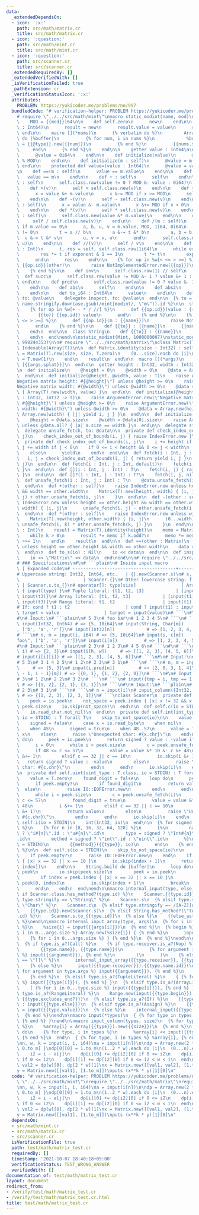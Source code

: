 ```yaml
---
data:
  _extendedDependsOn:
  - icon: ':x:'
    path: src/math/matrix.cr
    title: src/math/matrix.cr
  - icon: ':question:'
    path: src/math/mint.cr
    title: src/math/mint.cr
  - icon: ':question:'
    path: src/scanner.cr
    title: src/scanner.cr
  _extendedRequiredBy: []
  _extendedVerifiedWith: []
  _isVerificationFailed: true
  _pathExtension: cr
  _verificationStatusIcon: ':x:'
  attributes:
    PROBLEM: https://yukicoder.me/problems/no/997
  bundledCode: "# verification-helper: PROBLEM https://yukicoder.me/problems/no/997\n\
    # require \"../../src/math/mint\"\nmacro static_modint(name, mod)\n  struct {{name}}\n\
    \    MOD = {{mod}}i64\n\n    def self.zero\n      new\n    end\n\n    def self.raw(value\
    \ : Int64)\n      result = new\n      result.value = value\n      result\n   \
    \ end\n\n    macro [](*nums)\n      {% verbatim do %}\n        Array({{@type}}).build({{nums.size}})\
    \ do |%buffer|\n          {% for num, i in nums %}\n            %buffer[{{i}}]\
    \ = {{@type}}.new({{num}})\n          {% end %}\n          {{nums.size}}\n   \
    \     end\n      {% end %}\n    end\n\n    getter value : Int64\n\n    def initialize\n\
    \      @value = 0i64\n    end\n\n    def initialize(value)\n      @value = value.to_i64\
    \ % MOD\n    end\n\n    def initialize(m : self)\n      @value = m.value\n   \
    \ end\n\n    protected def value=(value : Int64)\n      @value = value\n    end\n\
    \n    def ==(m : self)\n      value == m.value\n    end\n\n    def ==(m)\n   \
    \   value == m\n    end\n\n    def + : self\n      self\n    end\n\n    def -\
    \ : self\n      self.class.raw(value != 0 ? MOD &- value : 0i64)\n    end\n\n\
    \    def +(v)\n      self + self.class.new(v)\n    end\n\n    def +(m : self)\n\
    \      x = value &+ m.value\n      x &-= MOD if x >= MOD\n      self.class.raw(x)\n\
    \    end\n\n    def -(v)\n      self - self.class.new(v)\n    end\n\n    def -(m\
    \ : self)\n      x = value &- m.value\n      x &+= MOD if x < 0\n      self.class.raw(x)\n\
    \    end\n\n    def *(v)\n      self * self.class.new(v)\n    end\n\n    def *(m\
    \ : self)\n      self.class.new(value &* m.value)\n    end\n\n    def /(v)\n \
    \     self / self.class.new(v)\n    end\n\n    def /(m : self)\n      raise DivisionByZeroError.new\
    \ if m.value == 0\n      a, b, u, v = m.value, MOD, 1i64, 0i64\n      while b\
    \ != 0\n        t = a // b\n        a &-= t &* b\n        a, b = b, a\n      \
    \  u &-= t &* v\n        u, v = v, u\n      end\n      self.class.new(value &*\
    \ u)\n    end\n\n    def //(v)\n      self / v\n    end\n\n    def **(exponent\
    \ : Int)\n      t, res = self, self.class.raw(1i64)\n      while exponent > 0\n\
    \        res *= t if exponent & 1 == 1\n        t *= t\n        exponent >>= 1\n\
    \      end\n      res\n    end\n\n    {% for op in %w[< <= > >=] %}\n      def\
    \ {{op.id}}(other)\n        raise NotImplementedError.new({{op}})\n      end\n\
    \    {% end %}\n\n    def inv\n      self.class.raw(1) // self\n    end\n\n  \
    \  def succ\n      self.class.raw(value != MOD &- 1 ? value &+ 1 : 0i64)\n   \
    \ end\n\n    def pred\n      self.class.raw(value != 0 ? value &- 1 : MOD &- 1)\n\
    \    end\n\n    def abs\n      self\n    end\n\n    def abs2\n      self * self\n\
    \    end\n\n    def to_i64 : Int64\n      value\n    end\n\n    delegate to_s,\
    \ to: @value\n    delegate inspect, to: @value\n  end\n\n  {% to = (\"to_\" +\
    \ name.stringify.downcase.gsub(/mint|modint/, \"m\")).id %}\n\n  struct Int\n\
    \    {% for op in %w[+ - * / //] %}\n      def {{op.id}}(value : {{name}})\n \
    \       {{to}} {{op.id}} value\n      end\n    {% end %}\n\n    {% for op in %w[<\
    \ <= > >=] %}\n      def {{op.id}}(m : {{name}})\n        raise NotImplementedError.new({{op}})\n\
    \      end\n    {% end %}\n\n    def {{to}} : {{name}}\n      {{name}}.new(self)\n\
    \    end\n  end\n\n  class String\n    def {{to}} : {{name}}\n      {{name}}.new(self)\n\
    \    end\n  end\nend\n\nstatic_modint(Mint, 1000000007)\nstatic_modint(Mint2,\
    \ 998244353)\n\n# require \"../../src/math/matrix\"\nclass Matrix(T)\n  include\
    \ Indexable(Array(T))\n\n  def Matrix.identity(size : Int32) : self\n    result\
    \ = Matrix(T).new(size, size, T.zero)\n    (0...size).each do |i|\n      result[i][i]\
    \ = T.new(1)\n    end\n    result\n  end\n\n  macro [](*args)\n    Matrix.new\
    \ [{{args.splat}}]\n  end\n\n  getter height : Int32, width : Int32, data : Array(Array(T))\n\
    \n  def initialize\n    @height = 0\n    @width = 0\n    @data = Array(Array(T)).new\n\
    \  end\n\n  def initialize(@height, @width, value : T)\n    raise ArgumentError.new(\"\
    Negative matrix height: #{@height}\") unless @height >= 0\n    raise ArgumentError.new(\"\
    Negative matrix width: #{@width}\") unless @width >= 0\n    @data = Array.new(height)\
    \ { Array(T).new(width, value) }\n  end\n\n  def initialize(@height, @width, &block\
    \ : Int32, Int32 -> T)\n    raise ArgumentError.new(\"Negative matrix height:\
    \ #{@height}\") unless @height >= 0\n    raise ArgumentError.new(\"Negative matrix\
    \ width: #{@width}\") unless @width >= 0\n    @data = Array.new(height) { |i|\
    \ Array.new(width) { |j| yield i, j } }\n  end\n\n  def initialize(@data : Array(Array(T)))\n\
    \    @height = @data.size\n    @width = @data[0].size\n    raise ArgumentError.new\
    \ unless @data.all? { |a| a.size == width }\n  end\n\n  delegate size, to: @data\n\
    \  delegate unsafe_fetch, to: @data\n\n  private def check_index_out_of_bounds(i,\
    \ j)\n    check_index_out_of_bounds(i, j) { raise IndexError.new }\n  end\n\n\
    \  private def check_index_out_of_bounds(i, j)\n    i += height if i < 0\n   \
    \ j += width if j < 0\n    if 0 <= i < height && 0 <= j < width\n      {i, j}\n\
    \    else\n      yield\n    end\n  end\n\n  def fetch(i : Int, j : Int, &)\n \
    \   i, j = check_index_out_of_bounds(i, j) { return yield i, j }\n    unsafe_fetch(i,\
    \ j)\n  end\n\n  def fetch(i : Int, j : Int, default)\n    fetch(i, j) { default\
    \ }\n  end\n\n  def [](i : Int, j : Int) : T\n    fetch(i, j) { raise IndexError.new\
    \ }\n  end\n\n  def []?(i : Int, j : Int) : T?\n    fetch(i, j, nil)\n  end\n\n\
    \  def unsafe_fetch(i : Int, j : Int) : T\n    @data.unsafe_fetch(i).unsafe_fetch(j)\n\
    \  end\n\n  def +(other : self)\n    raise IndexError.new unless height == other.height\
    \ && width == other.width\n    Matrix(T).new(height, width) { |i, j|\n      unsafe_fetch(i,\
    \ j) + other.unsafe_fetch(i, j)\n    }\n  end\n\n  def -(other : self)\n    raise\
    \ IndexError.new unless height == other.height && width == other.width\n    Matrix(T).new(height,\
    \ width) { |i, j|\n      unsafe_fetch(i, j) - other.unsafe_fetch(i, j)\n    }\n\
    \  end\n\n  def *(other : self)\n    raise IndexError.new unless width == other.height\n\
    \    Matrix(T).new(height, other.width) { |i, j|\n      (0...width).sum { |k|\
    \ unsafe_fetch(i, k) * other.unsafe_fetch(k, j) }\n    }\n  end\n\n  def **(k\
    \ : Int)\n    result = Matrix(T).identity(height)\n    memo = Matrix.new(data)\n\
    \    while k > 0\n      result *= memo if k.odd?\n      memo *= memo\n      k\
    \ >>= 1\n    end\n    result\n  end\n\n  def ==(other : Matrix)\n    return false\
    \ unless height == other.height && width == other.width\n    data == other.data\n\
    \  end\n\n  def to_s(io) : Nil\n    io << data\n  end\n\n  def inspect(io) : Nil\n\
    \    io << \"Matrix\" << data\n  end\nend\n\n# require \"../../src/scanner\"\n\
    # ### Specifications\n#\n# ```plain\n# Inside input macro                    \
    \ | Expanded code\n# ---------------------------------------+---------------------------------------\n\
    # Uppercase string: Int32, Int64, etc.   | {}.new(Scanner.s)\n# s, c, i, iN, uN\
    \                        | Scanner.{}\n# Other lowercase string: f, big_i, etc.\
    \ | Scanner.s.to_{}\n# operator[]: type[size]                 | Array.new(input(size))\
    \ { input(type) }\n# Tuple literal: {t1, t2, t3}            | {input(t1), input(t2),\
    \ input(t3)}\n# Array literal: [t1, t2, t3]            | [input(t1), input(t2),\
    \ input(t3)]\n# Range literal: t1..t2                  | input(t1)..input(t2)\n\
    # If: cond ? t1 : t2                     | cond ? input(t1) : input(t2)\n# Assign:\
    \ target = value                 | target = input(value)\n# ```\n#\n# ### Examples\n\
    #\n# Input:\n# ```plain\n# 5 3\n# foo bar\n# 1 2 3 4 5\n# ```\n# ```\n# n, m =\
    \ input(Int32, Int64) # => {5, 10i64}\n# input(String, Char[m])     # => {\"foo\"\
    , ['b', 'a', 'r']}\n# input(Int32[n])            # => [1, 2, 3, 4, 5]\n# ```\n\
    # ```\n# n, m = input(i, i64) # => {5, 10i64}\n# input(s, c[m])       # => {\"\
    foo\", ['b', 'a', 'r']}\n# input(i[n])          # => [1, 2, 3, 4, 5]\n# ```\n\
    #\n# Input:\n# ```plain\n# 2 3\n# 1 2 3\n# 4 5 6\n# ```\n#\n# ```\n# h, w = input(i,\
    \ i) # => {2, 3}\n# input(i[h, w])     # => [[1, 2, 3], [4, 5, 6]]\n# ```\n# ```\n\
    # input(i[i][i]) # => [[1, 2, 3], [4, 5, 6]]\n# ```\n#\n# Input:\n# ```plain\n\
    # 5 3\n# 3 1 4 2 5\n# 1 2\n# 2 3\n# 3 1\n# ```\n# ```\n# n, m = input(i, i)  \
    \     # => {5, 3}\n# input(i.pred[n])         # => [2, 0, 3, 1, 4]\n# input({i\
    \ - 1, i - 1}[m]) # => [{0, 1}, {1, 2}, {2, 0}]\n# ```\n#\n# Input:\n# ```plain\n\
    # 3\n# 1 2\n# 2 2\n# 3 2\n# ```\n# ```\n# input({tmp = i, tmp == 1 ? i : i.pred}[i])\
    \ # => [{1, 2}, {2, 1}, {3, 1}]\n# ```\n#\n# Input:\n# ```plain\n# 3\n# 1 2\n\
    # 2 3\n# 3 1\n# ```\n# ```\n# n = input(i)\n# input_column({Int32, Int32}, n)\
    \ # => {[1, 2, 3], [2, 3, 1]}\n# ```\nclass Scanner\n  private def self.skip_to_not_space(io)\n\
    \    peek = io.peek\n    not_space = peek.index { |x| x != 32 && x != 10 } ||\
    \ peek.size\n    io.skip(not_space)\n  end\n\n  def self.c(io = STDIN)\n    skip_to_not_space(io)\n\
    \    io.read_char.not_nil!\n  end\n\n  private def self.int(int_type : T.class,\
    \ io = STDIN) : T forall T\n    skip_to_not_space(io)\n\n    value = T.zero\n\
    \    signed = false\n    case x = io.read_byte\n    when nil\n      raise IO::EOFError.new\n\
    \    when 45\n      signed = true\n    when 48..57\n      value = T.new 48 &-\
    \ x\n    else\n      raise \"Unexpected char: #{x.chr}\"\n    end\n\n    loop\
    \ do\n      peek = io.peek\n      return signed ? value : -value if peek.empty?\n\
    \      i = 0\n      while i < peek.size\n        c = peek.unsafe_fetch(i)\n  \
    \      if 48 <= c <= 57\n          value = value &* 10 &- c &+ 48\n          i\
    \ &+= 1\n        elsif c == 32 || c == 10\n          io.skip(i &+ 1)\n       \
    \   return signed ? value : -value\n        else\n          raise \"Unexpected\
    \ char: #{c.chr}\"\n        end\n      end\n      io.skip(i)\n    end\n  end\n\
    \n  private def self.uint(uint_type : T.class, io = STDIN) : T forall T\n    skip_to_not_space(io)\n\
    \    value = T.zero\n    found_digit = false\n    loop do\n      peek = io.peek\n\
    \      if peek.empty?\n        if found_digit\n          return value\n      \
    \  else\n          raise IO::EOFError.new\n        end\n      end\n      i = 0\n\
    \      while i < peek.size\n        c = peek.unsafe_fetch(i)\n        if 48 <=\
    \ c <= 57\n          found_digit = true\n          value = value &* 10 &+ c &-\
    \ 48\n          i &+= 1\n        elsif c == 32 || c == 10\n          io.skip(i\
    \ &+ 1)\n          return value\n        else\n          raise \"Unexpected char:\
    \ #{c.chr}\"\n        end\n      end\n      io.skip(i)\n    end\n  end\n\n  def\
    \ self.i(io = STDIN)\n    int(Int32, io)\n  end\n\n  {% for signed in [true, false]\
    \ %}\n    {% for n in [8, 16, 32, 64, 128] %}\n      {%\n        name = signed\
    \ ? \"i#{n}\".id : \"u#{n}\".id\n        type = signed ? \"Int#{n}\".id : \"UInt#{n}\"\
    .id\n        method = signed ? \"int\".id : \"uint\".id\n      %}\n      def self.{{name}}(io\
    \ = STDIN)\n        {{method}}({{type}}, io)\n      end\n    {% end %}\n  {% end\
    \ %}\n\n  def self.s(io = STDIN)\n    skip_to_not_space(io)\n\n    peek = io.peek\n\
    \    if peek.empty?\n      raise IO::EOFError.new\n    end\n    if index = peek.index\
    \ { |x| x == 32 || x == 10 }\n      io.skip(index + 1)\n      return String.new(peek[0,\
    \ index])\n    end\n\n    String.build do |buffer|\n      loop do\n        buffer.write\
    \ peek\n        io.skip(peek.size)\n        peek = io.peek\n        break if peek.empty?\n\
    \        if index = peek.index { |x| x == 32 || x == 10 }\n          buffer.write\
    \ peek[0, index]\n          io.skip(index + 1)\n          break\n        end\n\
    \      end\n    end\n  end\nend\n\nmacro internal_input(type, else_ast)\n  {%\
    \ if Scanner.class.has_method?(type.id) %}\n    Scanner.{{type.id}}\n  {% elsif\
    \ type.stringify == \"String\" %}\n    Scanner.s\n  {% elsif type.stringify ==\
    \ \"Char\" %}\n    Scanner.c\n  {% elsif type.stringify =~ /[A-Z][a-z0-9_]*/ %}\n\
    \    {{type.id}}.new(Scanner.s)\n  {% elsif String.has_method?(\"to_#{type}\"\
    .id) %}\n    Scanner.s.to_{{type.id}}\n  {% else %}\n    {{else_ast}}\n  {% end\
    \ %}\nend\n\nmacro internal_input_array(type, args)\n  {% for i in 0...args.size\
    \ %}\n    %size{i} = input({{args[i]}})\n  {% end %}\n  {% begin %}\n    {% for\
    \ i in 0...args.size %} Array.new(%size{i}) { {% end %}\n      input({{type.id}})\n\
    \    {% for i in 0...args.size %} } {% end %}\n  {% end %}\nend\n\nmacro input(type)\n\
    \  {% if type.is_a?(Call) %}\n    {% if type.receiver.is_a?(Nop) %}\n      internal_input(\n\
    \        {{type.name}}, {{type.name}}(\n          {% for argument in type.args\
    \ %} input({{argument}}), {% end %}\n        )\n      )\n    {% elsif type.name.stringify\
    \ == \"[]\" %}\n      internal_input_array({{type.receiver}}, {{type.args}})\n\
    \    {% else %}\n      input({{type.receiver}}).{{type.name.id}}(\n        {%\
    \ for argument in type.args %} input({{argument}}), {% end %}\n      ) {{type.block}}\n\
    \    {% end %}\n  {% elsif type.is_a?(TupleLiteral) %}\n    { {% for i in 0...type.size\
    \ %} input({{type[i]}}), {% end %} }\n  {% elsif type.is_a?(ArrayLiteral) %}\n\
    \    [ {% for i in 0...type.size %} input({{type[i]}}), {% end %} ]\n  {% elsif\
    \ type.is_a?(RangeLiteral) %}\n    Range.new(input({{type.begin}}), input({{type.end}}),\
    \ {{type.excludes_end?}})\n  {% elsif type.is_a?(If) %}\n    {{type.cond}} ? input({{type.then}})\
    \ : input({{type.else}})\n  {% elsif type.is_a?(Assign) %}\n    {{type.target}}\
    \ = input({{type.value}})\n  {% else %}\n    internal_input({{type.id}}, {{type.id}})\n\
    \  {% end %}\nend\n\nmacro input(*types)\n  { {% for type in types %} input({{type}}),\
    \ {% end %} }\nend\n\nmacro input_column(types, size)\n  {% for type, i in types\
    \ %}\n    %array{i} = Array({{type}}).new({{size}})\n  {% end %}\n  {{size}}.times\
    \ do\n    {% for type, i in types %}\n      %array{i} << input({{type}})\n   \
    \ {% end %}\n  end\n  { {% for type, i in types %} %array{i}, {% end %} }\nend\n\
    \nn, w, k = input(i, i, i64)\na = input(i[n])\n\ndp = Array.new(2 * w + 1) { [0.to_m,\
    \ 0.to_m] }\ndp[0][0] = 1.to_m\n(1..2 * w).each do |i|\n  (0...n).each do |j|\n\
    \    i2 = i - a[j]\n    dp[i][0] += dp[i2][0] if 0 <= i2\n    dp[i][1] += dp[i2][1]\
    \ if 0 <= i2\n    dp[i][1] += dp[i2][0] if 0 <= i2 < w < i\n  end\nend\n\nval1,\
    \ val2 = dp[w][0], dp[2 * w][1]\nx = Matrix.new([[val1, val2], [1.to_m, 0.to_m]])\n\
    y = Matrix.new([[val1], [1.to_m]])\nputs (x**k * y)[1][0]\n"
  code: "# verification-helper: PROBLEM https://yukicoder.me/problems/no/997\nrequire\
    \ \"../../src/math/mint\"\nrequire \"../../src/math/matrix\"\nrequire \"../../src/scanner\"\
    \nn, w, k = input(i, i, i64)\na = input(i[n])\n\ndp = Array.new(2 * w + 1) { [0.to_m,\
    \ 0.to_m] }\ndp[0][0] = 1.to_m\n(1..2 * w).each do |i|\n  (0...n).each do |j|\n\
    \    i2 = i - a[j]\n    dp[i][0] += dp[i2][0] if 0 <= i2\n    dp[i][1] += dp[i2][1]\
    \ if 0 <= i2\n    dp[i][1] += dp[i2][0] if 0 <= i2 < w < i\n  end\nend\n\nval1,\
    \ val2 = dp[w][0], dp[2 * w][1]\nx = Matrix.new([[val1, val2], [1.to_m, 0.to_m]])\n\
    y = Matrix.new([[val1], [1.to_m]])\nputs (x**k * y)[1][0]\n"
  dependsOn:
  - src/math/mint.cr
  - src/math/matrix.cr
  - src/scanner.cr
  isVerificationFile: true
  path: test/math/matrix_test.cr
  requiredBy: []
  timestamp: '2021-10-07 18:40:18+09:00'
  verificationStatus: TEST_WRONG_ANSWER
  verifiedWith: []
documentation_of: test/math/matrix_test.cr
layout: document
redirect_from:
- /verify/test/math/matrix_test.cr
- /verify/test/math/matrix_test.cr.html
title: test/math/matrix_test.cr
---
```

